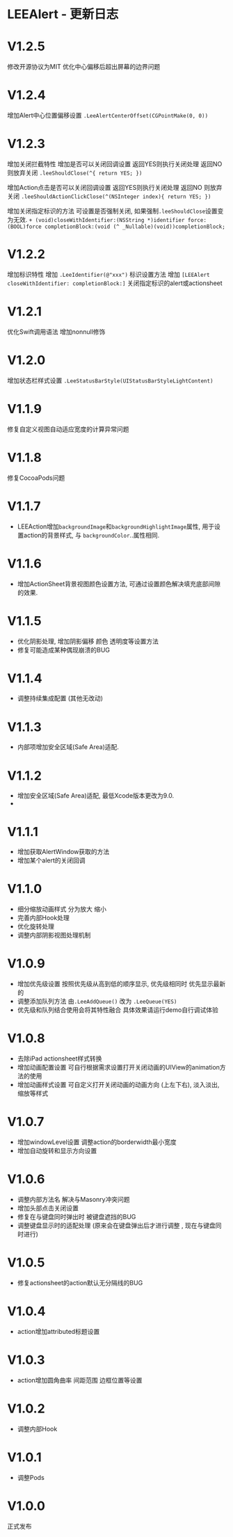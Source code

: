 
# LEEAlert - 更新日志

V1.2.5
==============
修改开源协议为MIT
优化中心偏移后超出屏幕的边界问题

V1.2.4
==============
增加Alert中心位置偏移设置
`.LeeAlertCenterOffset(CGPointMake(0, 0))`

V1.2.3
==============
增加关闭拦截特性
增加是否可以关闭回调设置 返回YES则执行关闭处理 返回NO 则放弃关闭
`.leeShouldClose(^{ return YES; })`

增加Action点击是否可以关闭回调设置 返回YES则执行关闭处理 返回NO 则放弃关闭
`.leeShouldActionClickClose(^(NSInteger index){ return YES; })`

增加关闭指定标识的方法 可设置是否强制关闭, 如果强制`.leeShouldClose`设置变为无效.
`+ (void)closeWithIdentifier:(NSString *)identifier force:(BOOL)force completionBlock:(void (^ _Nullable)(void))completionBlock;`

V1.2.2
==============
增加标识特性
增加 `.LeeIdentifier(@"xxx")` 标识设置方法
增加 `[LEEAlert closeWithIdentifier: completionBlock:]` 关闭指定标识的alert或actionsheet

V1.2.1
==============
优化Swift调用语法 增加nonnull修饰

V1.2.0
==============
增加状态栏样式设置
`.LeeStatusBarStyle(UIStatusBarStyleLightContent)`

V1.1.9
==============
修复自定义视图自动适应宽度的计算异常问题

V1.1.8
==============
修复CocoaPods问题

V1.1.7
==============
- LEEAction增加`backgroundImage`和`backgroundHighlightImage`属性, 用于设置action的背景样式, 与 `backgroundColor`..属性相同.

V1.1.6
==============
- 增加ActionSheet背景视图颜色设置方法, 可通过设置颜色解决填充底部间隙的效果.

V1.1.5
==============
- 优化阴影处理, 增加阴影偏移 颜色 透明度等设置方法
- 修复可能造成某种偶现崩溃的BUG

V1.1.4
==============
- 调整持续集成配置 (其他无改动)

V1.1.3
==============
- 内部项增加安全区域(Safe Area)适配.

V1.1.2
==============
- 增加安全区域(Safe Area)适配, 最低Xcode版本更改为9.0.
- 

V1.1.1
==============
- 增加获取AlertWindow获取的方法
- 增加某个alert的关闭回调

V1.1.0
==============
- 细分缩放动画样式 分为放大 缩小
- 完善内部Hook处理
- 优化旋转处理
- 调整内部阴影视图处理机制

V1.0.9
==============
- 增加优先级设置 按照优先级从高到低的顺序显示, 优先级相同时 优先显示最新的
- 调整添加队列方法 由`.LeeAddQueue()` 改为 `.LeeQueue(YES)`
- 优先级和队列结合使用会将其特性融合 具体效果请运行demo自行调试体验

V1.0.8
==============
- 去除iPad actionsheet样式转换
- 增加动画配置设置 可自行根据需求设置打开关闭动画的UIView的animation方法的使用
- 增加动画样式设置 可自定义打开关闭动画的动画方向 (上左下右), 淡入淡出, 缩放等样式

V1.0.7
==============
- 增加windowLevel设置 调整action的borderwidth最小宽度
- 增加自动旋转和显示方向设置

V1.0.6
==============
- 调整内部方法名 解决与Masonry冲突问题
- 增加头部点击关闭设置
- 修复在与键盘同时弹出时 被键盘遮挡的BUG
- 调整键盘显示时的适配处理 (原来会在键盘弹出后才进行调整 , 现在与键盘同时进行)

V1.0.5
==============
- 修复actionsheet的action默认无分隔线的BUG

V1.0.4
==============
- action增加attributed标题设置

V1.0.3
==============
- action增加圆角曲率 间距范围 边框位置等设置 

V1.0.2
==============
- 调整内部Hook

V1.0.1
==============
- 调整Pods

V1.0.0
==============
正式发布
